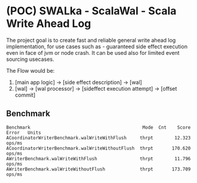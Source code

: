 # (POC) SWALka - ScalaWal - Scala Write Ahead Log

The project goal is to create fast and reliable general write ahead log implementation, for use cases such as - 
guaranteed side effect execution even in face of jvm or node crash. It can be used also for limited event sourcing usecases.

The Flow would be:
 1. [main app logic] -> [side effect description] -> [wal]
 2. [wal] -> [wal processor] -> [sideffect execution attempt] -> [offset commit]

## Benchmark
```text
Benchmark                                          Mode  Cnt    Score   Error   Units
ACoordinatorWriterBenchmark.walWriteWithFlush     thrpt        12.323          ops/ms
ACoordinatorWriterBenchmark.walWriteWithoutFlush  thrpt       170.620          ops/ms
AWriterBenchmark.walWriteWithFlush                thrpt        11.796          ops/ms
AWriterBenchmark.walWriteWithoutFlush             thrpt       173.709          ops/ms
```